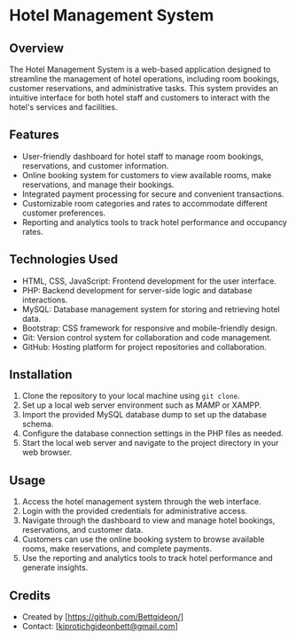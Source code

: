 # Hotel Management System

## Overview
The Hotel Management System is a web-based application designed to streamline the management of hotel operations, including room bookings, customer reservations, and administrative tasks. This system provides an intuitive interface for both hotel staff and customers to interact with the hotel's services and facilities.

## Features
- User-friendly dashboard for hotel staff to manage room bookings, reservations, and customer information.
- Online booking system for customers to view available rooms, make reservations, and manage their bookings.
- Integrated payment processing for secure and convenient transactions.
- Customizable room categories and rates to accommodate different customer preferences.
- Reporting and analytics tools to track hotel performance and occupancy rates.

## Technologies Used
- HTML, CSS, JavaScript: Frontend development for the user interface.
- PHP: Backend development for server-side logic and database interactions.
- MySQL: Database management system for storing and retrieving hotel data.
- Bootstrap: CSS framework for responsive and mobile-friendly design.
- Git: Version control system for collaboration and code management.
- GitHub: Hosting platform for project repositories and collaboration.

## Installation
1. Clone the repository to your local machine using `git clone`.
2. Set up a local web server environment such as MAMP or XAMPP.
3. Import the provided MySQL database dump to set up the database schema.
4. Configure the database connection settings in the PHP files as needed.
5. Start the local web server and navigate to the project directory in your web browser.

## Usage
1. Access the hotel management system through the web interface.
2. Login with the provided credentials for administrative access.
3. Navigate through the dashboard to view and manage hotel bookings, reservations, and customer data.
4. Customers can use the online booking system to browse available rooms, make reservations, and complete payments.
5. Use the reporting and analytics tools to track hotel performance and generate insights.

## Credits
- Created by [https://github.com/Bettgideon/]
- Contact: [kiprotichgideonbett@gmail.com]

